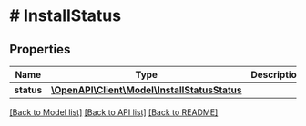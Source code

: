 # # InstallStatus

## Properties

Name | Type | Description | Notes
------------ | ------------- | ------------- | -------------
**status** | [**\OpenAPI\Client\Model\InstallStatusStatus**](InstallStatusStatus.md) |  | [optional]

[[Back to Model list]](../../README.md#models) [[Back to API list]](../../README.md#endpoints) [[Back to README]](../../README.md)
